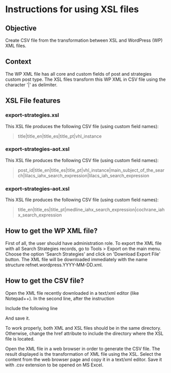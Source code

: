 # Instructions for using XSL files

## Objective
Create CSV file from the transformation between XSL and WordPress (WP) XML files.

## Context
The WP XML file has all core and custom fields of post and strategies custom post type.
The XSL files transform this WP XML in CSV file using the character '|' as delimiter.

## XSL File features
### export-strategies.xsl
This XSL file produces the following CSV file (using custom field names):

> title|title_en|title_es|title_pt|vhl_instance

### export-strategies-aot.xsl
This XSL file produces the following CSV file (using custom field names):

> post_id|title_en|title_es|title_pt|vhl_instance|main_subject_of_the_search|lilacs_iahx_search_expression|lilacs_iah_search_expression

### export-strategies-aot.xsl
This XSL file produces the following CSV file (using custom field names):

> title_en|title_es|title_pt|medline_iahx_search_expression|cochrane_iahx_search_expression

## How to get the WP XML file?
First of all, the user should have administration role.
To export the XML file with all Search Strategies records, go to Tools > Export on the main menu. Choose the option 'Search Strategies' and click on 'Download Export File' button. The XML file will be downloaded immediately with the name structure refnet.wordpress.YYYY-MM-DD.xml.

## How to get the CSV file?
Open the XML file recently downloaded in a text/xml editor (like Notepad++). In the second line, after the instruction

> <?xml version="1.0" encoding="UTF-8" ?>

Include the following line

> <?xml-stylesheet type="text/xsl" href="export-strategies.xsl"?> 

And save it.

To work properly, both XML and XSL files should be in the same directory. Otherwise, change the href attribute to include the directory where the XSL file is located.

Open the XML file in a web browser in order to generate the CSV file. The result displayed is the transformation of XML file using the XSL. Select the content from the web browser page and copy it in a text/xml editor. Save it with .csv extension to be opened on MS Excel.
